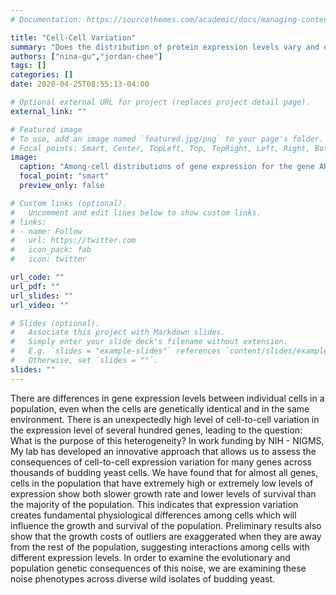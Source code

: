 ```yaml
---
# Documentation: https://sourcethemes.com/academic/docs/managing-content/

title: "Cell-Cell Variation"
summary: "Does the distribution of protein expression levels vary and evolve? Why?"
authors: ["nina-gu","jordan-chee"]
tags: []
categories: []
date: 2020-04-25T08:55:13-04:00

# Optional external URL for project (replaces project detail page).
external_link: ""

# Featured image
# To use, add an image named `featured.jpg/png` to your page's folder.
# Focal points: Smart, Center, TopLeft, Top, TopRight, Left, Right, BottomLeft, Bottom, BottomRight.
image:
  caption: "Among-cell distributions of gene expression for the gene ARA1 (arabinose dehydrogenase) are shown for a lab strain, a clinical isolate, and a fruit isolate."
  focal_point: "smart"
  preview_only: false

# Custom links (optional).
#   Uncomment and edit lines below to show custom links.
# links:
# - name: Follow
#   url: https://twitter.com
#   icon_pack: fab
#   icon: twitter

url_code: ""
url_pdf: ""
url_slides: ""
url_video: ""

# Slides (optional).
#   Associate this project with Markdown slides.
#   Simply enter your slide deck's filename without extension.
#   E.g. `slides = "example-slides"` references `content/slides/example-slides.md`.
#   Otherwise, set `slides = ""`.
slides: ""
---
```

There are differences in gene expression levels between individual cells in a population, even when the cells are genetically identical and in the same environment. There is an unexpectedly high level of cell-to-cell variation in the expression level of several hundred genes, leading to the question: What is the purpose of this heterogeneity? In work funding by NIH - NIGMS, My lab has developed an innovative approach that allows us to assess the consequences of cell-to-cell expression variation for many genes across thousands of budding yeast cells. We have found that for almost all genes, cells in the population that have extremely high or extremely low levels of expression show both slower growth rate and lower levels of survival than the majority of the population. This indicates that expression variation creates fundamental physiological differences among cells which will influence the growth and survival of the population. Preliminary results also show that the growth costs of outliers are exaggerated when they are away from the rest of the population, suggesting interactions among cells with different expression levels. In order to examine the evolutionary and population genetic consequences of this noise, we are examining these noise phenotypes across diverse wild isolates of budding yeast. 